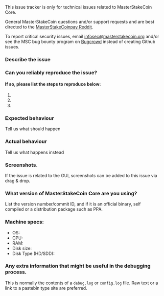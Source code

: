 <!--- Remove sections that do not apply -->

This issue tracker is only for technical issues related to MasterStakeCoin Core.

General MasterStakeCoin questions and/or support requests and are best directed to the [MasterStakeCoinpay Reddit](https://www.reddit.com/r/masterstakecoinpay/).

To report critical security issues, email infosec@masterstakecoin.org and/or see the MSC bug bounty program on [Bugcrowd](https://bugcrowd.com/masterstakecoindigitalcash) instead of creating Github issues.

### Describe the issue

### Can you reliably reproduce the issue?
#### If so, please list the steps to reproduce below:
1.
2.
3.

### Expected behaviour
Tell us what should happen

### Actual behaviour
Tell us what happens instead

### Screenshots.
If the issue is related to the GUI, screenshots can be added to this issue via drag & drop.

### What version of MasterStakeCoin Core are you using?
List the version number/commit ID, and if it is an official binary, self compiled or a distribution package such as PPA.

### Machine specs:
- OS:
- CPU:
- RAM:
- Disk size:
- Disk Type (HD/SDD):

### Any extra information that might be useful in the debugging process.
This is normally the contents of a `debug.log` or `config.log` file. Raw text or a link to a pastebin type site are preferred.
